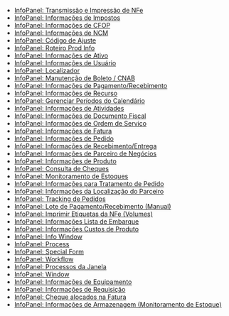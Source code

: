   - [InfoPanel: Transmissão e Impressão de
    NFe](TransmissaoeImpressaodeNFeI)
  - [InfoPanel: Informações de Impostos](InformacoesdeImpostosI)
  - [InfoPanel: Informações de CFOP](InformacoesdeCFOPI)
  - [InfoPanel: Informações de NCM](InformacoesdeNCMI)
  - [InfoPanel: Código de Ajuste](CodigodeAjusteI)
  - [InfoPanel: Roteiro Prod Info](RoteiroProdInfoI)
  - [InfoPanel: Informações de Ativo](InformacoesdeAtivoI)
  - [InfoPanel: Informações de Usuário](InformacoesdeUsuarioI)
  - [InfoPanel: Localizador](LocalizadorI)
  - [InfoPanel: Manutenção de Boleto / CNAB](ManutencaodeBoletoCNABI)
  - [InfoPanel: Informações de
    Pagamento/Recebimento](InformacoesdePagamentoRecebimentoI)
  - [InfoPanel: Informações de Recurso](InformacoesdeRecursoI)
  - [InfoPanel: Gerenciar Períodos do
    Calendário](GerenciarPeriodosdoCalendarioI)
  - [InfoPanel: Informações de Atividades](InformacoesdeAtividadesI)
  - [InfoPanel: Informações de Documento
    Fiscal](InformacoesdeDocumentoFiscalI)
  - [InfoPanel: Informações de Ordem de
    Serviço](InformacoesdeOrdemdeServicoI)
  - [InfoPanel: Informações de Fatura](InformacoesdeFaturaI)
  - [InfoPanel: Informações de Pedido](InformacoesdePedidoI)
  - [InfoPanel: Informações de
    Recebimento/Entrega](InformacoesdeRecebimentoEntregaI)
  - [InfoPanel: Informações de Parceiro de
    Negócios](InformacoesdeParceirodeNegociosI)
  - [InfoPanel: Informações de Produto](InformacoesdeProdutoI)
  - [InfoPanel: Consulta de Cheques](ConsultadeChequesI)
  - [InfoPanel: Monitoramento de Estoques](MonitoramentodeEstoquesI)
  - [InfoPanel: Informações para Tratamento de
    Pedido](InformacoesparaTratamentodePedidoI)
  - [InfoPanel: Informações da Localização do
    Parceiro](InformacoesdaLocalizacaodoParceiroI)
  - [InfoPanel: Tracking de Pedidos](TrackingdePedidosI)
  - [InfoPanel: Lote de Pagamento/Recebimento
    (Manual)](LotedePagamentoRecebimentoManualI)
  - [InfoPanel: Imprimir Etiquetas da NFe
    (Volumes)](ImprimirEtiquetasdaNFeVolumesI)
  - [InfoPanel: Informações Lista de
    Embarque](InformacoesListadeEmbarqueI)
  - [InfoPanel: Informações Custos de
    Produto](InformacoesCustosdeProdutoI)
  - [InfoPanel: Info Window](InfoWindowI)
  - [InfoPanel: Process](ProcessI)
  - [InfoPanel: Special Form](SpecialFormI)
  - [InfoPanel: Workflow](WorkflowI)
  - [InfoPanel: Processos da Janela](ProcessosdaJanelaI)
  - [InfoPanel: Window](WindowI)
  - [InfoPanel: Informações de Equipamento](InformacoesdeEquipamentoI)
  - [InfoPanel: Informações de Requisição](InformacoesdeRequisicaoI)
  - [InfoPanel: Cheque alocados na Fatura](ChequealocadosnaFaturaI)
  - [InfoPanel: Informações de Armazenagem (Monitoramento de
    Estoque)](InformacoesdeArmazenagemMonitoramentodeEstoqueI)
